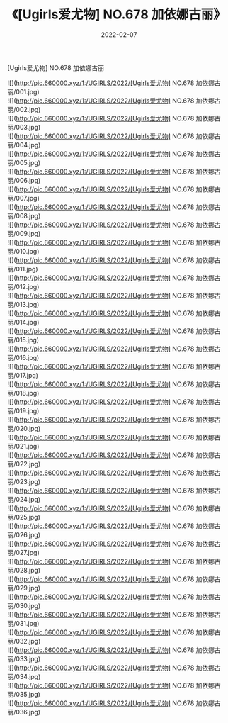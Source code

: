 ﻿---
layout: post
title:  《[Ugirls爱尤物] NO.678 加依娜古丽》
date:   2022-02-07
img: http://pic.660000.xyz/1:/UGIRLS/2022/[Ugirls爱尤物] NO.678 加依娜古丽/000.jpg
categories: [美女, 清纯, 唯美]
---

[Ugirls爱尤物] NO.678 加依娜古丽

 ![](http://pic.660000.xyz/1:/UGIRLS/2022/[Ugirls爱尤物] NO.678 加依娜古丽/001.jpg) <br>![](http://pic.660000.xyz/1:/UGIRLS/2022/[Ugirls爱尤物] NO.678 加依娜古丽/002.jpg) <br>![](http://pic.660000.xyz/1:/UGIRLS/2022/[Ugirls爱尤物] NO.678 加依娜古丽/003.jpg) <br>![](http://pic.660000.xyz/1:/UGIRLS/2022/[Ugirls爱尤物] NO.678 加依娜古丽/004.jpg) <br>![](http://pic.660000.xyz/1:/UGIRLS/2022/[Ugirls爱尤物] NO.678 加依娜古丽/005.jpg) <br>![](http://pic.660000.xyz/1:/UGIRLS/2022/[Ugirls爱尤物] NO.678 加依娜古丽/006.jpg) <br>![](http://pic.660000.xyz/1:/UGIRLS/2022/[Ugirls爱尤物] NO.678 加依娜古丽/007.jpg) <br>![](http://pic.660000.xyz/1:/UGIRLS/2022/[Ugirls爱尤物] NO.678 加依娜古丽/008.jpg) <br>![](http://pic.660000.xyz/1:/UGIRLS/2022/[Ugirls爱尤物] NO.678 加依娜古丽/009.jpg) <br>![](http://pic.660000.xyz/1:/UGIRLS/2022/[Ugirls爱尤物] NO.678 加依娜古丽/010.jpg) <br>![](http://pic.660000.xyz/1:/UGIRLS/2022/[Ugirls爱尤物] NO.678 加依娜古丽/011.jpg) <br>![](http://pic.660000.xyz/1:/UGIRLS/2022/[Ugirls爱尤物] NO.678 加依娜古丽/012.jpg) <br>![](http://pic.660000.xyz/1:/UGIRLS/2022/[Ugirls爱尤物] NO.678 加依娜古丽/013.jpg) <br>![](http://pic.660000.xyz/1:/UGIRLS/2022/[Ugirls爱尤物] NO.678 加依娜古丽/014.jpg) <br>![](http://pic.660000.xyz/1:/UGIRLS/2022/[Ugirls爱尤物] NO.678 加依娜古丽/015.jpg) <br>![](http://pic.660000.xyz/1:/UGIRLS/2022/[Ugirls爱尤物] NO.678 加依娜古丽/016.jpg) <br>![](http://pic.660000.xyz/1:/UGIRLS/2022/[Ugirls爱尤物] NO.678 加依娜古丽/017.jpg) <br>![](http://pic.660000.xyz/1:/UGIRLS/2022/[Ugirls爱尤物] NO.678 加依娜古丽/018.jpg) <br>![](http://pic.660000.xyz/1:/UGIRLS/2022/[Ugirls爱尤物] NO.678 加依娜古丽/019.jpg) <br>![](http://pic.660000.xyz/1:/UGIRLS/2022/[Ugirls爱尤物] NO.678 加依娜古丽/020.jpg) <br>![](http://pic.660000.xyz/1:/UGIRLS/2022/[Ugirls爱尤物] NO.678 加依娜古丽/021.jpg) <br>![](http://pic.660000.xyz/1:/UGIRLS/2022/[Ugirls爱尤物] NO.678 加依娜古丽/022.jpg) <br>![](http://pic.660000.xyz/1:/UGIRLS/2022/[Ugirls爱尤物] NO.678 加依娜古丽/023.jpg) <br>![](http://pic.660000.xyz/1:/UGIRLS/2022/[Ugirls爱尤物] NO.678 加依娜古丽/024.jpg) <br>![](http://pic.660000.xyz/1:/UGIRLS/2022/[Ugirls爱尤物] NO.678 加依娜古丽/025.jpg) <br>![](http://pic.660000.xyz/1:/UGIRLS/2022/[Ugirls爱尤物] NO.678 加依娜古丽/026.jpg) <br>![](http://pic.660000.xyz/1:/UGIRLS/2022/[Ugirls爱尤物] NO.678 加依娜古丽/027.jpg) <br>![](http://pic.660000.xyz/1:/UGIRLS/2022/[Ugirls爱尤物] NO.678 加依娜古丽/028.jpg) <br>![](http://pic.660000.xyz/1:/UGIRLS/2022/[Ugirls爱尤物] NO.678 加依娜古丽/029.jpg) <br>![](http://pic.660000.xyz/1:/UGIRLS/2022/[Ugirls爱尤物] NO.678 加依娜古丽/030.jpg) <br>![](http://pic.660000.xyz/1:/UGIRLS/2022/[Ugirls爱尤物] NO.678 加依娜古丽/031.jpg) <br>![](http://pic.660000.xyz/1:/UGIRLS/2022/[Ugirls爱尤物] NO.678 加依娜古丽/032.jpg) <br>![](http://pic.660000.xyz/1:/UGIRLS/2022/[Ugirls爱尤物] NO.678 加依娜古丽/033.jpg) <br>![](http://pic.660000.xyz/1:/UGIRLS/2022/[Ugirls爱尤物] NO.678 加依娜古丽/034.jpg) <br>![](http://pic.660000.xyz/1:/UGIRLS/2022/[Ugirls爱尤物] NO.678 加依娜古丽/035.jpg) <br>![](http://pic.660000.xyz/1:/UGIRLS/2022/[Ugirls爱尤物] NO.678 加依娜古丽/036.jpg) <br>